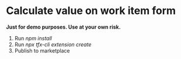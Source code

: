 # Calculate value on work item form

**Just for demo purposes. Use at your own risk.**

1. Run *npm install*
2. Run *npx tfx-cli extension create*
3. Publish to marketplace